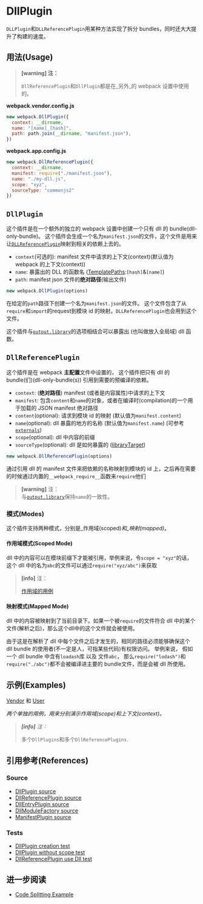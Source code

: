# DllPlugin

`DLLPlugin`和`DLLReferencePlugin`用某种方法实现了拆分 bundles，同时还大大提升了构建的速度。

## 用法\(Usage\)

> **\[warning\] 注：**
>
> `DllReferencePlugin`和`DllPlugin`都是在_另外_的 webpack 设置中使用的。

**webpack.vendor.config.js**

```js
new webpack.DllPlugin({
  context: __dirname,
  name: "[name]_[hash]",
  path: path.join(__dirname, "manifest.json"),
})
```

**webpack.app.config.js**

```js
new webpack.DllReferencePlugin({
  context: __dirname,
  manifest: require("./manifest.json"),
  name: "./my-dll.js",
  scope: "xyz",
  sourceType: "commonjs2"
})
```

## `DllPlugin`

这个插件是在一个额外的独立的 webpack 设置中创建一个只有 dll 的 bundle\(dll-only-bundle\)。 这个插件会生成一个名为`manifest.json`的文件，这个文件是用来让[`DLLReferencePlugin`](https://doc.webpack-china.org/plugins/dll-plugin#dllreferenceplugin)映射到相关的依赖上去的。

* `context`\(可选的\): manifest 文件中请求的上下文\(context\)\(默认值为 webpack 的上下文\(context\)\)
* `name`: 暴露出的 DLL 的函数名 \([TemplatePaths](https://github.com/webpack/webpack/blob/master/lib/TemplatedPathPlugin.js):`[hash]`&`[name]`\)
* `path`: manifest json 文件的**绝对路径**\(输出文件\)

```js
new webpack.DllPlugin(options)
```

在给定的`path`路径下创建一个名为`manifest.json`的文件。 这个文件包含了从`require`和`import`的request到模块 id 的映射。`DLLReferencePlugin`也会用到这个文件。

这个插件与[`output.library`](/configuration/output.md#output.library)的选项相结合可以暴露出 \(也叫做放入全局域\) dll 函数。

## `DllReferencePlugin`

这个插件是在 webpack **主配置**文件中设置的， 这个插件把只有 dll 的 bundle\(们\)\(dll-only-bundle\(s\)\) 引用到需要的预编译的依赖。

* `context`: \(**绝对路径**\) manifest \(或者是内容属性\)中请求的上下文
* `manifest`: 包含`content`和`name`的对象，或者在编译时\(compilation\)的一个用于加载的 JSON manifest 绝对路径
* `content`\(optional\): 请求到模块 id 的映射 \(默认值为`manifest.content`\)
* `name`\(optional\): dll 暴露的地方的名称 \(默认值为`manifest.name`\) \(可参考[`externals`](https://doc.webpack-china.org/configuration/externals/)\)
* `scope`\(optional\): dll 中内容的前缀
* `sourceType`\(optional\): dll 是如何暴露的 \([libraryTarget](https://doc.webpack-china.org/configuration/output/#output-librarytarget)\)

```js
new webpack.DllReferencePlugin(options)
```

通过引用 dll 的 manifest 文件来把依赖的名称映射到模块的 id 上，之后再在需要的时候通过内置的`__webpack_require__`函数来`require`他们

> **\[warning\]** 注：  
> 与[`output.library`](/configuration/output.md#output.library)保持`name`的一致性。

### 模式\(Modes\)

这个插件支持两种模式，分别是_作用域\(scoped\)_和_映射\(mapped\)_。

#### 作用域模式\(Scoped Mode\)

dll 中的内容可以在模块前缀下才能被引用，举例来说，令`scope = "xyz"`的话，这个 dll 中的名为`abc`的文件可以通过`require("xyz/abc")`来获取

> **\[info\]** 注：
>
> [作用域的用例](https://github.com/webpack/webpack/tree/master/examples/dll-user)

#### 映射模式\(Mapped Mode\)

dll 中的内容被映射到了当前目录下。如果一个被`require`的文件符合 dll 中的某个文件\(解析之后\)，那么这个dll中的这个文件就会被使用。

由于这是在解析了 dll 中每个文件之后才发生的，相同的路径必须能够确保这个 dll bundle 的使用者\(不一定是人，可指某些代码\)有权限访问。 举例来说， 假如一个 dll bundle 中含有`loadash`库 以及 文件`abc`， 那么`require("lodash")`和`require("./abc")`都不会被编译进主要的 bundle文件，而是会被 dll 所使用。

## 示例\(Examples\)

[Vendor](https://github.com/webpack/webpack/tree/master/examples/dll) 和 [User](https://github.com/webpack/webpack/tree/master/examples/dll-user)

_两个单独的用例，用来分别演示作用域\(scope\)和上下文\(context\)。_

> _**\[info\]** 注：_
>
> 多个`DllPlugins`和多个`DllReferencePlugins`.

## 引用参考\(References\)

### Source

* [DllPlugin source](https://github.com/webpack/webpack/tree/master/lib/DllPlugin.js)
* [DllReferencePlugin source](https://github.com/webpack/webpack/tree/master/lib/DllReferencePlugin.js)
* [DllEntryPlugin source](https://github.com/webpack/webpack/blob/master/lib/DllEntryPlugin.js)
* [DllModuleFactory source](https://github.com/webpack/webpack/blob/master/lib/DllModuleFactory.js)
* [ManifestPlugin source](https://github.com/webpack/webpack/blob/master/lib/LibManifestPlugin.js)

### Tests

* [DllPlugin creation test](https://github.com/webpack/webpack/tree/master/test/configCases/dll-plugin/0-create-dll/webpack.config.js)
* [DllPlugin without scope test](https://github.com/webpack/webpack/tree/master/test/configCases/dll-plugin/2-use-dll-without-scope/webpack.config.js)
* [DllReferencePlugin use Dll test](https://github.com/webpack/webpack/tree/master/test/configCases/dll-plugin)

## 进一步阅读

* [Code Splitting Example](https://github.com/webpack/webpack/tree/master/examples/explicit-vendor-chunk/README.md)



